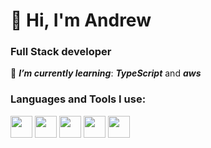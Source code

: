 # 👋 Hi, I'm Andrew

### Full Stack developer

🌱 ***I’m currently learning***: ***TypeScript*** and ***aws***

### Languages and Tools I use:
<p>
<img src="https://cdn.jsdelivr.net/gh/devicons/devicon/icons/react/react-original.svg" width='35' height="35"/>
<img src="https://cdn.jsdelivr.net/gh/devicons/devicon/icons/nodejs/nodejs-original.svg" width='35' height="35"/>
<img src="https://cdn.jsdelivr.net/gh/devicons/devicon/icons/graphql/graphql-plain.svg" width='35' height="35"/>
<img src="https://cdn.jsdelivr.net/gh/devicons/devicon/icons/git/git-original.svg" width='35' height="35"/>
<img src="https://cdn.jsdelivr.net/gh/devicons/devicon/icons/mongodb/mongodb-original.svg" width='35' height="35"/>
</p>

